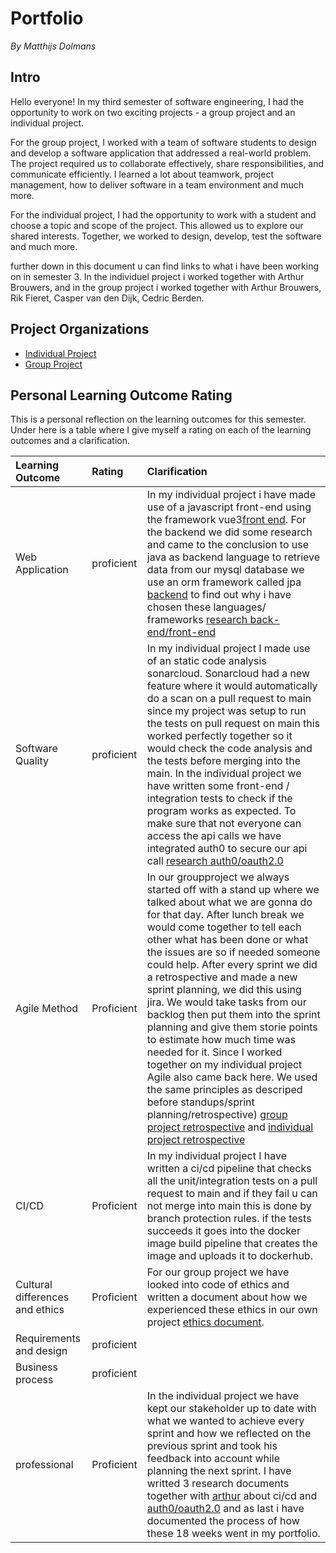 # Portfolio
*By Matthijs Dolmans*

## Intro
Hello everyone! In my third semester of software engineering, I had the opportunity to work on two exciting projects - a group project and an individual project.

For the group project, I worked with a team of software students to design and develop a software application that addressed a real-world problem. The project required us to collaborate effectively, share responsibilities, and communicate efficiently. I learned a lot about teamwork, project management, how to deliver software in a team environment and much more.

For the individual project, I had the opportunity to work with a student and choose a topic and scope of the project. This allowed us to explore our shared interests. Together, we worked to design, develop, test the software and much more.

further down in this document u can find links to what i have been working on in semester 3. In the individuel project i worked together with Arthur Brouwers, and in the group project i worked together with Arthur Brouwers, Rik Fieret, Casper van den Dijk, Cedric Berden.

## Project Organizations
- [Individual Project]([https://github.com/IPS3-DB04-Teun-Mos-Lukas-Jansen](https://github.com/ArthurBrouwersSemester3))
- [Group Project](https://github.com/Modus-1)


## Personal Learning Outcome Rating
This is a personal  reflection on the learning outcomes for this semester.
Under here is a table where I give myself a rating on each of the learning outcomes and a clarification.

|Learning Outcome|Rating|Clarification|
|:---------------|:-----|:--------|
|Web Application| proficient| In my individual project i have made use of a javascript front-end using the framework vue3[front end](https://github.com/ArthurBrouwersSemester3/Front-end). For the backend we did some research and came to the conclusion to use java as backend language to retrieve data from our mysql database we use an orm framework called jpa [backend](https://github.com/ArthurBrouwersSemester3/API) to find out why i have chosen these languages/ frameworks [research back-end/front-end](https://github.com/ArthurBrouwersSemester3/Documentation/blob/main/ResearchDocuments.md)
|Software Quality|proficient | In my individual project I made use of an static code analysis sonarcloud. Sonarcloud had a new feature where it would automatically do a scan on a pull request to main since my project was setup to run the tests on pull request on main this worked perfectly together so it would check the code analysis and the tests before merging into the main. In the individual project we have written some front-end / integration tests to check if the program works as expected. To make sure that not everyone can access the api calls we have integrated auth0 to secure our api call [research auth0/oauth2.0](https://github.com/ArthurBrouwersSemester3/Documentation/blob/main/ResearchDocuments/Auth0Research.md)
|Agile Method| Proficient | In our groupproject we always started off with a stand up where we talked about what we are gonna do for that day. After lunch break we would come together to tell each other what has been done or what the issues are so if needed someone could help. After every sprint we did a retrospective and made a new sprint planning, we did this using jira. We would take tasks from our backlog then put them into the sprint planning and give them storie points to estimate how much time was needed for it. Since I worked together on my individual project Agile also came back here. We used the same principles as descriped before standups/sprint planning/retrospective) [group project retrospective](https://github.com/wocevv/Documentation/blob/main/Sprint/AllSprints.md) and [individual project retrospective](https://github.com/ArthurBrouwersSemester3/Documentation/blob/main/Sprint%20planning%20-%20retrospective.md)
|CI/CD| Proficient | In my individual project I have written a ci/cd pipeline that checks all the unit/integration tests on a pull request to main and if they fail u can not merge into main this is done by branch protection rules. if the tests succeeds it goes into the docker image build pipeline that creates the image and uploads it to dockerhub. 
|Cultural differences and ethics|Proficient| For our group project we have looked into code of ethics and written a document about how we experienced these ethics in our own project [ethics document](https://github.com/wocevv/Documentation/blob/main/Ethics.md).
|Requirements and design|proficient|
|Business process|proficient|
|professional| Proficient | In the individual project we have kept our stakeholder up to date with what we wanted to achieve every sprint and how we reflected on the previous sprint and took his feedback into account while planning the next sprint. I have writted 3 research documents together with [arthur](https://github.com/orgs/ArthurBrouwersSemester3/people/Arthur-Brouwers) about ci/cd and [auth0/oauth2.0](https://github.com/ArthurBrouwersSemester3/Documentation/blob/main/ResearchDocuments/Auth0Research.md) and as last i have documented the process of how these 18 weeks went in my portfolio.

